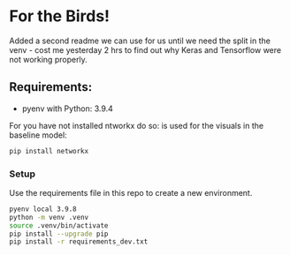 # For the  Birds!

Added a second readme we can use for us until we need the split in the venv - cost me yesterday 2 hrs to find out why Keras and Tensorflow were not working properly. 

## Requirements:

- pyenv with Python: 3.9.4

For you have not installed ntworkx do so: is used for the visuals in the baseline model: 

```BASH
pip install networkx
```

### Setup

Use the requirements file in this repo to create a new environment.

```BASH
pyenv local 3.9.8
python -m venv .venv
source .venv/bin/activate
pip install --upgrade pip
pip install -r requirements_dev.txt
```
